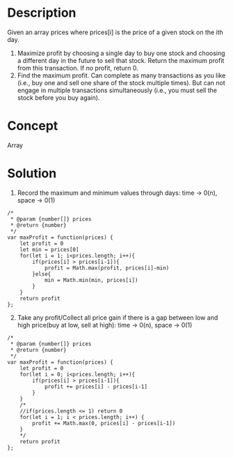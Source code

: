 # Description
Given an array prices where prices[i] is the price of a given stock on the ith day. 
1. Maximize profit by choosing a single day to buy one stock and choosing a different day in the future to sell that stock. Return the maximum profit from this transaction. If no profit, return 0.
2. Find the maximum profit. Can complete as many transactions as you like (i.e., buy one and sell one share of the stock multiple times). But can not engage in multiple transactions simultaneously (i.e., you must sell the stock before you buy again).
# Concept
Array
# Solution
1. Record the maximum and minimum values through days: time -> 0(n), space -> 0(1)
```
/*
 * @param {number[]} prices
 * @return {number}
 */
var maxProfit = function(prices) {
    let profit = 0
    let min = prices[0]
    for(let i = 1; i<prices.length; i++){
        if(prices[i] > prices[i-1]){
            profit = Math.max(profit, prices[i]-min)
        }else{
            min = Math.min(min, prices[i])
        }
    }
    return profit
};
```
2. Take any profit/Collect all price gain if there is a gap between low and high price(buy at low, sell at high): time -> 0(n), space -> 0(1)
```
/*
 * @param {number[]} prices
 * @return {number}
 */
var maxProfit = function(prices) {
    let profit = 0
    for(let i = 0; i<prices.length; i++){
        if(prices[i] > prices[i-1]){
            profit += prices[i] - prices[i-1]
        }
    }
    /*
    //if(prices.length <= 1) return 0
    for(let i = 1; i < prices.length; i++) {
        profit += Math.max(0, prices[i] - prices[i-1])
    }
    */
    return profit
};
```
